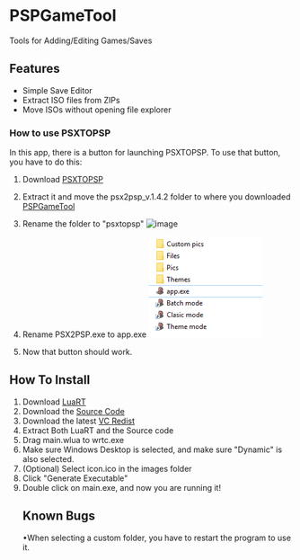 # PSPGameTool
Tools for Adding/Editing Games/Saves

## Features 
- Simple Save Editor
- Extract ISO files from ZIPs
- Move ISOs without opening file explorer

### How to use PSXTOPSP
In this app, there is a button for launching PSXTOPSP. To use that button, you have to do this:
1. Download [PSXTOPSP](https://psp.brewology.com/downloads/get.php?id=9697)
2. Extract it and move the psx2psp_v.1.4.2 folder to where you downloaded [PSPGameTool](https://github.com/xFN10x/PSPGameTool/)
3. Rename the folder to "psxtopsp"
   ![image](https://github.com/xFN10x/PSPGameTool/assets/89083781/cfddff40-176c-42c6-b389-9792d4264de6)
5. Rename PSX2PSP.exe to app.exe
   ![Image2](https://github.com/xFN10x/PSPGameTool/blob/main/images/readmeimages/image2.PNG?raw=true)
    
7. Now that button should work.
## How To Install
1. Download [LuaRT](https://luart.org/index.html#section_download "LuaRT")
2. Download the [Source Code](https://github.com/xFN10x/PSPGameTool/archive/refs/heads/main.zip "Source Code")
3. Download the latest [VC Redist](https://learn.microsoft.com/en-us/cpp/windows/latest-supported-vc-redist?view=msvc-170#visual-studio-2015-2017-2019-and-2022)
4. Extract Both LuaRT and the Source code
5. Drag main.wlua to wrtc.exe
6. Make sure Windows Desktop is selected, and make sure "Dynamic" is also selected.
7. (Optional) Select icon.ico in the images folder
8. Click "Generate Executable"
9. Double click on main.exe, and now you are running it!
   ## Known Bugs
   •When selecting a custom folder, you have to restart the program to use it. 
